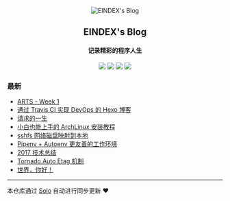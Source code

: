 <p align="center"><img alt="EINDEX's Blog" src="https://static.b3log.org/images/brand/solo-32.png"></p><h2 align="center">
EINDEX's Blog
</h2>

<h4 align="center">记录精彩的程序人生</h4>
<p align="center"><a title="EINDEX's Blog" target="_blank" href="https://github.com/EINDEX/solo-blog"><img src="https://img.shields.io/github/last-commit/EINDEX/solo-blog.svg?style=flat-square&color=FF9900"></a>
<a title="GitHub repo size in bytes" target="_blank" href="https://github.com/EINDEX/solo-blog"><img src="https://img.shields.io/github/repo-size/EINDEX/solo-blog.svg?style=flat-square"></a>
<a title="Solo Version" target="_blank" href="https://github.com/b3log/solo/releases"><img src="https://img.shields.io/badge/solo-3.6.0-f1e05a.svg?style=flat-square&color=blueviolet"></a>
<a title="Hits" target="_blank" href="https://github.com/b3log/hits"><img src="https://hits.b3log.org/EINDEX/solo-blog.svg"></a></p>

### 最新

* [ARTS - Week 1](https://eindex.me/articles/2019/06/29/1561806039952.html)
* [通过 Travis CI 实现 DevOps 的 Hexo 博客](https://eindex.me/articles/2019/05/09/1557407895596.html)
* [请求的一生](https://eindex.me/articles/2019/05/09/1557407867279.html)
* [小白也能上手的 ArchLinux 安装教程](https://eindex.me/articles/2019/05/09/1557407843085.html)
* [sshfs 网络磁盘映射到本地](https://eindex.me/articles/2019/05/09/1557407820996.html)
* [Pipenv + Autoenv 更友善的工作环境](https://eindex.me/articles/2019/05/09/1557407529703.html)
* [2017 技术总结](https://eindex.me/articles/2019/05/06/1557135502238.html)
* [Tornado Auto Etag 机制](https://eindex.me/tornadoautoetag.html)
* [世界，你好！](https://eindex.me/hello-solo)



---

本仓库通过 [Solo](https://github.com/b3log/solo) 自动进行同步更新 ❤️ 